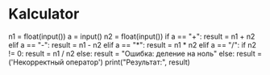 # Kalculator

n1 = float(input())
a = input()
n2 = float(input())
if a == "+":
    result = n1 + n2
elif a == "-":
    result = n1 - n2
elif a == "*":
    result = n1 * n2
elif a == "/":
    if n2 != 0:
        result = n1 / n2
    else:
        result = "Ошибка: деление на ноль"
else:
    result = ('Некорректный оператор')
print("Результат:", result)
